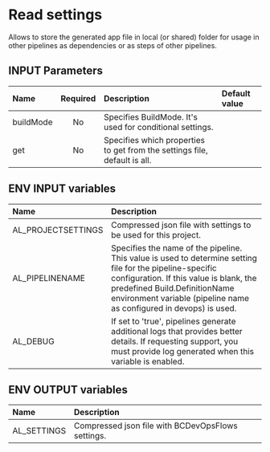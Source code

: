 # Read settings

Allows to store the generated app file in local (or shared) folder for usage in other pipelines as dependencies or as steps of other pipelines.

## INPUT Parameters

| Name                  | Required  | Description                                                               | Default value |
| :--                   | :-:       | :--                                                                       | :--           |
| buildMode             | No        | Specifies BuildMode. It's used for conditional settings.                  |               |
| get                   | No        | Specifies which properties to get from the settings file, default is all. |               |

## ENV INPUT variables

| Name                  | Description                                                       |
| :--                   | :--                                                               |
| AL_PROJECTSETTINGS    | Compressed json file with settings to be used for this project.   |
| AL_PIPELINENAME       | Specifies the name of the pipeline. This value is used to determine setting file for the pipeline-specific configuration. If this value is blank, the predefined Build.DefinitionName environment variable (pipeline name as configured in devops) is used.  |
| AL_DEBUG | If set to 'true', pipelines generate additional logs that provides better details. If requesting support, you must provide log generated when this variable is enabled. |

## ENV OUTPUT variables

| Name              | Description                                           |
| :--               | :--                                                   |
| AL_SETTINGS       | Compressed json file with BCDevOpsFlows settings.     |